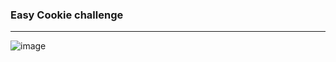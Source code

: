 ### Easy Cookie challenge
---
![image](https://github.com/user-attachments/assets/b49fa67b-fb59-4fff-aa46-d1f3de8e4bc3)
